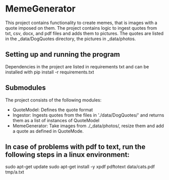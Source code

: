 # MemeGenerator
This project contains functionality to create memes, that is images with a quote imposed on them. The project contains logic to ingest quotes from txt, csv, docx, and pdf files and adds them to pictures.
The quotes are listed in the _data/DogQuotes directory, the pictures in _data/photos.
## Setting up and running the program
Dependencies in the project are listed in requirements txt and can be installed with pip install -r requirements.txt

## Submodules
The project consists of the following modules:
- QuoteModel: Defines the quote format
- Ingestor: Ingests quotes from the files in './data/DogQuotes/' and returns them as a list of instances of QuoteModel
- MemeGenerator: Take images from ./_data/photos/, resize them and add a quote as defined in QuoteMode.

## In case of problems with pdf to text, run the following steps in a linux environment: 
sudo apt-get update
sudo apt-get install -y xpdf 
pdftotext data/cats.pdf tmp/a.txt